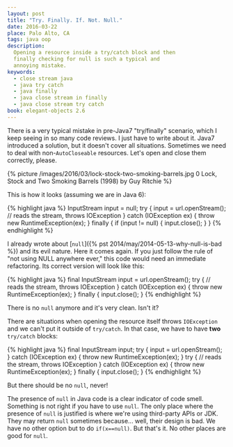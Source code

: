 ```yaml
---
layout: post
title: "Try. Finally. If. Not. Null."
date: 2016-03-22
place: Palo Alto, CA
tags: java oop
description:
  Opening a resource inside a try/catch block and then
  finally checking for null is such a typical and
  annoying mistake.
keywords:
  - close stream java
  - java try catch
  - java finally
  - java close stream in finally
  - java close stream try catch
book: elegant-objects 2.6
---
```


There is a very typical mistake in pre-Java7 "try/finally" scenario,
which I keep seeing in so many code reviews. I just have to write about it.
Java7 introduced a solution, but it doesn't cover all situations.
Sometimes we need to deal with non-`AutoCloseable` resources. Let's
open and close them correctly, please.

<!--more-->

{% picture /images/2016/03/lock-stock-two-smoking-barrels.jpg 0 Lock, Stock and Two Smoking Barrels (1998) by Guy Ritchie %}

This is how it looks (assuming we are in Java 6):

{% highlight java %}
InputStream input = null;
try {
  input = url.openStream();
  // reads the stream, throws IOException
} catch (IOException ex) {
  throw new RuntimeException(ex);
} finally {
  if (input != null) {
    input.close();
  }
}
{% endhighlight %}

I already wrote about [`null`]({% pst 2014/may/2014-05-13-why-null-is-bad %})
and its evil nature. Here it comes again. If you just follow the rule
of "not using NULL anywhere ever," this code would need an immediate
refactoring. Its correct version will look like this:

{% highlight java %}
final InputStream input = url.openStream();
try {
  // reads the stream, throws IOException
} catch (IOException ex) {
  throw new RuntimeException(ex);
} finally {
  input.close();
}
{% endhighlight %}

There is no `null` anymore and it's very clean. Isn't it?

There are situations when opening the resource itself throws `IOException`
and we can't put it outside of `try/catch`. In that case, we have to have
**two** `try/catch` blocks:

{% highlight java %}
final InputStream input;
try {
  input = url.openStream();
} catch (IOException ex) {
  throw new RuntimeException(ex);
}
try {
  // reads the stream, throws IOException
} catch (IOException ex) {
  throw new RuntimeException(ex);
} finally {
  input.close();
}
{% endhighlight %}

But there should be no `null`, never!

The presence of `null` in Java code is a clear indicator of code smell. Something
is not right if you have to use `null`. The only place where the presence of `null`
is justified is where we're using third-party APIs or JDK. They may return
`null` sometimes because... well, their design is bad. We have
no other option but to do `if(x==null)`. But that's it. No other places
are good for `null`.

